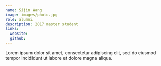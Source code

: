 ```yaml
---
name: Sijin Wang
image: images/photo.jpg
role: alumni
description: 2017 master student
links:
  website: 
  github: 
---
```


Lorem ipsum dolor sit amet, consectetur adipiscing elit, sed do eiusmod tempor incididunt ut labore et dolore magna aliqua.
